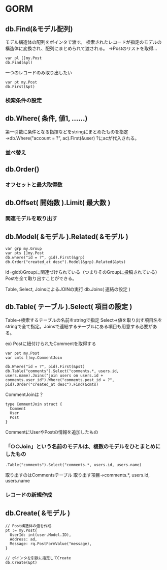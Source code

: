 # GORM

## db.Find(&モデル配列)
モデル構造体の配列をポインタで渡す。
検索されたレコードが指定のモデルの構造体に変換され、配列にまとめられて渡される。
→Postのリストを取得... 
```
var pl []my.Post
db.Find(&pl)
```

一つのレコードのみ取り出したい
```
var pt my.Post
db.First(&pt)
```

### 検索条件の設定
## db.Where( 条件, 値1, ......)
第一引数に条件となる指揮などをstringにまとめたものを指定
→db.Where("account = ?", ac).First(&user)
?にacが代入される。

### 並べ替え
## db.Order()

### オフセットと最大取得数
## db.Offset( 開始数 ).Limit( 最大数 )

### 関連モデルを取り出す
## db.Model( &モデル ).Related( &モデル )
```
var grp my.Group
var pts []my.Post
db.where("id = ?", gid).First(&grp)
db.Order("created_at desc").Model(&grp).Related(&pts)
```
id=gidのGroupに関連づけられている（つまりそのGroupに投稿されている）Postを全て取り出すことができる。

Table, Select, JoinsによるJOINの実行
db.Joins( 連結の設定 )

## db.Table( テーブル ).Select( 項目の設定 )
Table→検索するテーブルの名前をstringで指定
Select→値を取り出す項目名をstringで全て指定。Joinsで連結するテーブルにある項目も用意する必要がある。

ex)
Postに紐付けられたCommentを取得する
```
var pst my.Post
var cmts []my.CommentJoin

db.Where("id = ?", pid).First(&pst)
db.Table("comments").Select("comments.*, users.id, users.name).Joins("join users on users.id + comments.user_id").Where("comments.post_id = ?", pid).Order("created_at desc").Find(&cmts)
```

CommentJoinは？
```
type CommentJoin struct {
  Comment
  User
  Post
}
```
CommentにUserやPostの情報を追加したもの<br>
### 「○○Join」という名前のモデルは、複数のモデルをひとまとめにしたもの

```
.Table("comments").Select("comments.*, users.id, users.name)
```
取り出すのはCommentsテーブル
取り出す項目→comments.*, users.id, users.name

### レコードの新規作成
## db.Create( &モデル )
```
// Post構造体の値を作成
pt := my.Post{
  UserId: int(user.Model.ID),
  Address: ad,
  Message: rq.PostFormValue("message),
}

// ポインタを引数に指定してCreate
db.Create(&pt)
```
